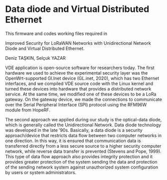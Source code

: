 # Data diode and Virtual Distributed Ethernet
This firmware and codes working files required in

Improved Security for LoRaWAN Networks with Unidirectional Network Diode and Virtual Distributed Ethernet.

Deniz TAŞKIN, Selçuk YAZAR



VDE application is open-source software for researchers today. The first hardware we used to achieve
the experimental security layer was the OpenWrt-supported Gl.Inet device (GL.inet, 2020), which has two
Ethernet interfaces, and we compiled VDE source code with the Linux kernel and turned these devices
into hardware that provides a distributed network service. At the same time, we modified one of these
devices to be a LoRa gateway. On the gateway device, we made the connections to communicate over the
Serial Peripheral Interface (SPI) protocol using the RFM96W module from HopeRF. 

The second approach we applied during our study is the optical-data diode, which is generally called
the Unidirectional Network. Data diode technology was developed in the late ’90s. Basically, a data diode
is a security approach/device that restricts data flow between two computer networks in one direction. In
this way, it is ensured that communication data is transferred directly from a less secure source to a higher
security computer network, while reverse data transfer is prevented (Stevens and Pope, 1999). This type
of data flow approach also provides integrity protection and it provides greater protection of the system
sending the data and protection of the sending network system against unauthorized system configuration
by users or system administrators.
